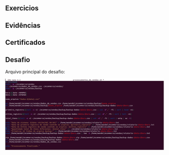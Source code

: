 ## Exercicios 


## Evidências


## Certificados


## Desafio

Arquivo principal do desafio:

![Arquivo executável](https://github.com/WendeldsCoelho/Programa-De-Bolsas-Compass-Uol/blob/main/img/processamentos_de_vendas.jpeg?raw=true)

